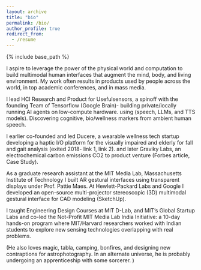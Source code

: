 ```yaml
---
layout: archive
title: "bio"
permalink: /bio/
author_profile: true
redirect_from:
  - /resume
---
```


{% include base_path %}

I aspire to leverage the power of the physical world and computation to build multimodal human interfaces that augment the mind, body, and living environment. My work often results in products used by people across the world, in top academic conferences, and in mass media.

I lead HCI Research and Product for Usefulsensors, a spinoff with the founding Team of Tensorflow (Google Brain)- building private/locally running AI agents on low-compute hardware. using (speech, LLMs, and TTS models). Discovering cognitive, bio/wellness markers from ambient human speech.  

I earlier co-founded and led Ducere, a wearable wellness tech startup developing a haptic I/O platform for the visually impaired and elderly for fall and gait analysis (exited 2018- link 1, link 2).  and later Graviky Labs, an electrochemical carbon emissions CO2 to product venture (Forbes article, Case Study).

As a graduate research assistant at the MIT Media Lab, Massachusetts Institute of Technology I built AR gestural interfaces using transparent displays under Prof. Pattie Maes. At Hewlett-Packard Labs and Google I developed an open-source multi-projector stereoscopic (3D) multimodal gestural interface for CAD modeling (SketchUp). 

I taught Engineering Design Courses at MIT D-Lab, and MIT’s Global Startup Labs and co-led the Not-Profit MIT Media Lab India Initiative: a 10-day hands-on program where MIT/Harvard researchers worked with Indian students to explore new sensing technologies overlapping with real problems.

(He also loves magic, tabla, camping, bonfires, and designing new contraptions for astrophotography. In an alternate universe, he is probably undergoing an apprenticeship with some sorcerer. )
